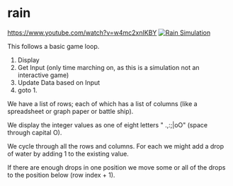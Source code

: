 # rain
https://www.youtube.com/watch?v=w4mc2xnIKBY
[![Rain Simulation](https://img.youtube.com/vi/w4mc2xnIKBY/0.jpg)](https://www.youtube.com/watch?v=w4mc2xnIKBY)

This follows a basic game loop.

1. Display 
2. Get Input (only time marching on, as this is a simulation not an interactive game)
3. Update Data based on Input
4. goto 1.

We have a list of rows; each of which has a list of columns (like a spreadsheet or graph paper or battle ship).

We display the integer values as one of eight letters " .,:;|oO" (space through capital O).

We cycle through all the rows and columns. For each we might add a drop of water by adding 1 to the existing value.

If there are enough drops in one position we move some or all of the drops to the position below (row index + 1).




